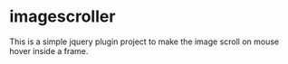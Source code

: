 # imagescroller
This is a simple jquery plugin project to make the image scroll on mouse hover inside a frame.
